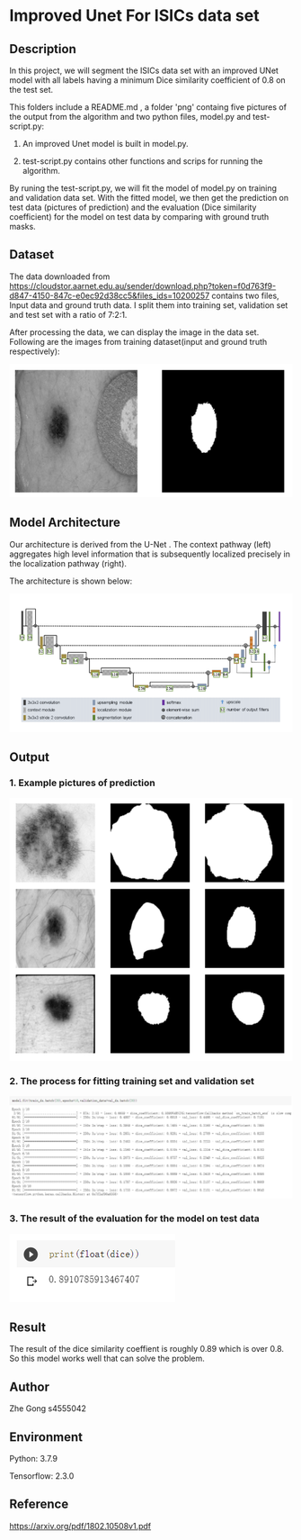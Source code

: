 Improved Unet For ISICs data set
========================================================================================================================================
Description
----------------------------------------------------------------------------------------------------------------------------------------

In this project, we will segment the ISICs data set with an improved UNet model with all labels having a minimum Dice similarity coefficient of 0.8 on the test set.

This folders include a README.md , a folder 'png' containg five pictures of the output from the algorithm and two python files, model.py and test-script.py: 

1. An improved Unet model is built in model.py. 

2. test-script.py contains other functions and scrips for running the algorithm.

By runing the test-script.py, we will fit the model of model.py on training and validation data set. With the fitted model, we then get the prediction on test data (pictures of prediction) and the evaluation (Dice similarity coefficient) for the model on test data by comparing with ground truth masks. 

Dataset
----------------------------------------------------------------------------------------------------------------------------------------

The data downloaded from <https://cloudstor.aarnet.edu.au/sender/download.php?token=f0d763f9-d847-4150-847c-e0ec92d38cc5&files_ids=10200257> contains two files, Input data and ground truth data. I split them into training set, validation set and test set with a ratio of 7:2:1.

After processing the data, we can display the image in the data set. Following are the images from training dataset(input and ground truth respectively):

![Architecture](png/img4.png)

Model Architecture
----------------------------------------------------------------------------------------------------------------------------------------
Our architecture is derived from the U-Net . The context pathway (left) aggregates high level information that is subsequently localized precisely in the localization pathway (right). 

The architecture is shown below:

![Architecture](png/Architecture.png)

Output
----------------------------------------------------------------------------------------------------------------------------------------
### 1. Example pictures of prediction

![Getting Started](png/img.png)

### 2. The process for fitting training set and validation set

![Getting Started](png/img2.png)

### 3. The result of the evaluation for the model on test data

![Getting Started](png/img3.png)

Result
----------------------------------------------------------------------------------------------------------------------------------------
The result of the dice similarity coeffient is roughly 0.89 which is over 0.8. So this model works well that can solve the problem.
    
Author
----------------------------------------------------------------------------------------------------------------------------------------
Zhe Gong  s4555042

Environment
----------------------------------------------------------------------------------------------------------------------------------------
Python: 3.7.9

Tensorflow: 2.3.0

Reference
----------------------------------------------------------------------------------------------------------------------------------------
<https://arxiv.org/pdf/1802.10508v1.pdf>